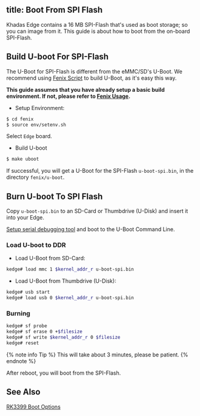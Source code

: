 title: Boot From SPI Flash
---

Khadas Edge contains a 16 MB SPI-Flash that's used as boot storage; so you can image from it. This guide is about how to boot from the on-board SPI-Flash.

## Build U-boot For SPI-Flash
The U-Boot for SPI-Flash is different from the eMMC/SD's U-Boot. We recommend using [Fenix Script](https://github.com/khadas/fenix) to build U-Boot, as it's easy this way.

**This guide assumes that you have already setup a basic build environment. If not, please refer to [Fenix Usage](/android/edge/FenixScript.html).**

* Setup Environment:

```sh
$ cd fenix
$ source env/setenv.sh
```
Select `Edge` board.

* Build U-boot

```sh
$ make uboot
```
If successful, you will get a U-Boot for the SPI-Flash `u-boot-spi.bin`, in the directory `fenix/u-boot`.

## Burn U-boot To SPI Flash
Copy `u-boot-spi.bin` to an SD-Card or Thumbdrive (U-Disk) and insert it into your Edge.

[Setup serial debugging tool](/android/edge/SetupSerialTool.html) and boot to the U-Boot Command Line.

### Load U-boot to DDR

* Load U-Boot from SD-Card:

```sh
kedge# load mmc 1 $kernel_addr_r u-boot-spi.bin
```
* Load U-Boot from Thumbdrive (U-Disk):

```sh
kedge# usb start
kedge# load usb 0 $kernel_addr_r u-boot-spi.bin
```

### Burning

```sh
kedge# sf probe
kedge# sf erase 0 +$filesize
kedge# sf write $kernel_addr_r 0 $filesize
kedge# reset
```
{% note info Tip %}
This will take about 3 minutes, please be patient.
{% endnote %}

After reboot, you will boot from the SPI-Flash.

## See Also
[RK3399 Boot Options](http://opensource.rock-chips.com/wiki_Boot_option)
